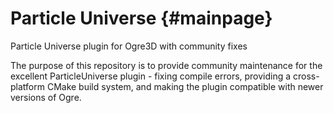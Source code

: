 # Particle Universe {#mainpage}

Particle Universe plugin for Ogre3D with community fixes

The purpose of this repository is to provide community maintenance for the excellent ParticleUniverse plugin - fixing compile errors, providing a cross-platform CMake build system, and making the plugin compatible with newer versions of Ogre.
